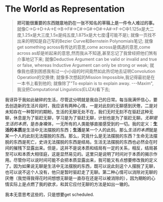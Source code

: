 # The World as Representation

> **把可能很重要的东西随意地扔在一张不知名的草稿上是一件令人难过的事。**
> 就像C→G→D→A→E→B→F#→C#→G#→D#→A#→F→C中1.125x是大二度,1.25x是大三度,1.5x是纯五度,1.875x是大七度(🤔可能不是);
> 就像一页找不出来的明知是自己写的Bezier Curve和Bernstein Polynomials笔记;
> 就像get something across有传达的意思,come across是偶遇的意思,come across as却是听起来的意思,然而我从不知道,甚至忘记了我曾经把他们煞有介事地记下来;
> 就像Deductive Argument can be valid or invalid and true or false, whereas Inductive Argument can only be strong or weak;
> 就像我也感到困惑我有过一小小段的时间竟然如此热切地去证明Convolution Operation的交换律;
> 就像多次想起的Mission Impossible,我记得最初是在一本书上看到他的;
> 就像除了"To explain is to explain away.	---Maxim",我没把Computational Linguistics(ELIZA)看下去;

我讶异于我如此破碎的生活，尽管这分明就是我自己的日常。每当我满怀信心，要去创造新的生活片段时，我应该有两种心情，一是对此刻的无聊感到厌倦，二是对未知存在一种暂时的期盼。生活的无聊无处不在，我们无时无刻不在驱赶这种无聊，休息是为了驱赶无聊，学习是为了驱赶无聊，计划也是为了驱赶无聊。*无聊是生活的本质*，是赤身裸体，一无所有的人类能够直接感受到的一切。我的定义：**生活的本质**是生活中无法摆脱的东西；**生活**是某一个人的此刻。那么*生活的本质*就是某一个人的此刻无法摆脱的东西。那么，究竟什么是无法摆脱的东西？生命无法摆脱的东西是死亡，史诗无法摆脱的东西是结局。生活无法摆脱的东西也必然会在时间的摧残下显露出来。但是，这并不是说本质和结局有一定的关系，相反，结局甚至可以和本质大相径庭，这是显然易见的。这里只是说明了时间对于本质的揭示作用。尽管你可以说时间可能不会把本质显露出来，我可能又有点想要修改我的定义了。因为如果说无聊是生活中无法摆脱的东西，既可以说此刻这个人摆脱了无聊，也可以说不这个人没有，他只是暂时驱赶走了无聊。第二种心情可以消除对无聊的厌倦（我觉得我得花时间想想无聊是一直存在还是可以被消除的），因为期盼的心情实际上是点燃了我的欲求，和其它应付无聊的方法是如出一辙的。

我本无意思考这些的，只是想要get scheduled.